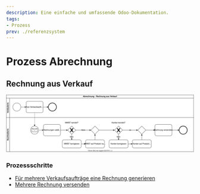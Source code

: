 ```yaml
---
description: Eine einfache und umfassende Odoo-Dokumentation.
tags:
- Prozess
prev: ./referenzsystem
---
```

# Prozess Abrechnung

## Rechnung aus Verkauf

![Prozess Abrechnung Standard](assets/Prozess%20Abrechnung%20Rechnung%20aus%20Verkauf.svg)

### Prozessschritte

* [Für mehrere Verkaufsaufträge eine Rechnung generieren](Verkauf.md#Für%20mehrere%20Verkaufsaufträge%20eine%20Rechnung%20generieren)
* [Mehrere Rechnung versenden](Finanzen.md#Mehrere%20Rechnung%20versenden)